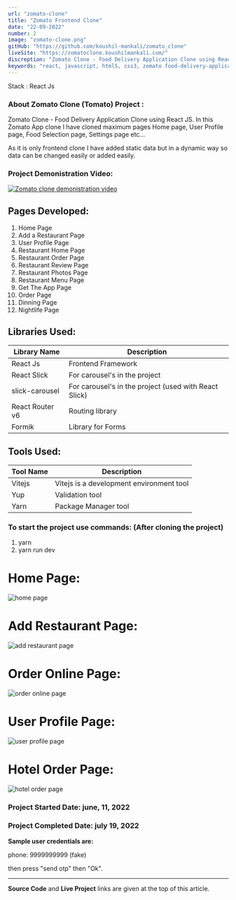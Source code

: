 ```yaml
---
url: "zomato-clone"
title: "Zomato Frontend Clone"
date: "22-09-2022"
number: 2
image: "zomato-clone.png"
gitHub: "https://github.com/koushil-mankali/zomato_clone"
liveSite: "https://zomatoclone.koushilmankali.com/"
discreption: "Zomato Clone - Food Delivery Application Clone using React JS. In this Zomato App clone I have cloned maximum pages Home page, User Profile page, Food Selection page, Settings page etc..."
keywords: "react, javascript, html5, css3, zomato food-delivery-application, reacjs, zomatoclone, zomato-clone, zomato-app, zomatocloneusingreact, koushil, koushil mankali"
---
```


Stack : React Js

### About Zomato Clone (Tomato) Project :

Zomato Clone - Food Delivery Application Clone using React JS. In this Zomato App clone I have cloned maximum pages Home page, User Profile page, Food Selection page, Settings page etc...

As it is only frontend clone I have added static data but in a dynamic way so data can be changed easily or added easily.

### Project Demonistration Video: 

[![Zomato clone demonistration video](https://img.youtube.com/vi/lNfS_8bJA5c/0.jpg)](https://www.youtube.com/watch?v=lNfS_8bJA5c)

## Pages Developed:

1. Home Page 
2. Add a Restaurant Page
3. User Profile Page
4. Restaurant Home Page 
5. Restaurant Order Page
6. Restaurant Review Page
7. Restaurant Photos Page
8. Restaurant Menu Page   
9. Get The App Page
10. Order Page
11. Dinning Page
12. Nightlife Page

## Libraries Used:

| Library Name | Description |
| ------------ | ----------- |
| React Js     | Frontend Framework |
| React Slick  | For carousel's in the project |
| slick-carousel  | For carousel's in the project (used with React Slick) |
| React Router v6  | Routing library  |
| Formik  | Library for Forms |

## Tools Used:

| Tool Name | Description |
| ----------- | ----------- |
| Vitejs    | Vitejs is a development environment tool |
| Yup   | Validation tool |
| Yarn   | Package Manager tool |

### To start the project use commands: (After cloning the project)

1. yarn
2. yarn run dev

# Home Page:

![home page](/Images/postImages/zomato/Home.png)


# Add Restaurant Page:

![add restaurant page](/Images/postImages/zomato/AddRestaurant.png)


# Order Online Page:

![order online page](/Images/postImages/zomato/OrderOnlinePage.png)


# User Profile Page:

![user profile page](/Images/postImages/zomato/UserProfilePage.png)


# Hotel Order Page:

![hotel order page](/Images/postImages/zomato/HotelOrderPage.png)


### Project Started Date: june, 11, 2022

### Project Completed Date: july 19, 2022

**Sample user credentials are:**

phone: 9999999999 (fake)

then press "send otp" then "Ok".

---

**Source Code** and **Live Project** links are given at the top of this article.
